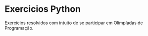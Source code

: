 # Exercicios Python
 Exercícios resolvidos com intuito de se participar em Olimpíadas de Programação.
